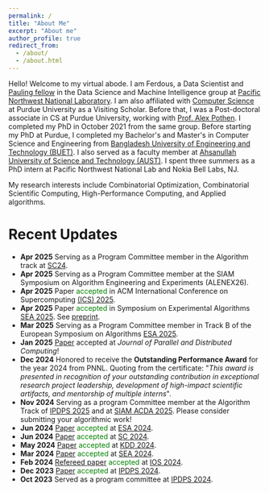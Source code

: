 ```yaml
---
permalink: /
title: "About Me"
excerpt: "About me"
author_profile: true
redirect_from: 
  - /about/
  - /about.html
---
```


Hello! Welcome to my virtual abode. I am Ferdous, a Data Scientist and [Pauling fellow](https://www.pnnl.gov/projects/linus-pauling-distinguished-postdoctoral-fellowship/recipients) in the Data Science and Machine Intelligence group at [Pacific Northwest National Laboratory](https://www.pnnl.gov/). I am also affiliated with [Computer Science](https://cs.purdue.edu) at Purdue University as a Visiting Scholar. Before that, I was a Post-doctoral associate in CS at Purdue University, working with [Prof. Alex Pothen](https://www.cs.purdue.edu/homes/apothen/). I completed my PhD in October 2021 from the same group. Before starting my PhD at Purdue, I completed my Bachelor's and Master's in Computer Science and Engineering from [Bangladesh University of Engineering and Technology (BUET)](https://cse.buet.ac.bd/). I also served as a faculty member at [Ahsanullah University of Science and Technology (AUST)](https://www.aust.edu/cse). I spent three summers as a PhD intern at Pacific Northwest National Lab and Nokia Bell Labs, NJ.

My research interests include Combinatorial Optimization, Combinatorial Scientific Computing, High-Performance Computing, and Applied algorithms.

Recent Updates
=====
* **Apr 2025** Serving as a Program Committee member in the Algorithm track at [SC24](https://sc25.supercomputing.org/).
* **Apr 2025** Serving as a Program Committee member at the SIAM Symposium on Algorithm Engineering and Experiments (ALENEX26).
* **Apr 2025** Paper <span style="color:green">accepted</span> in ACM International Conference on Supercomputing [(ICS) 2025](https://hpcrl.github.io/ICS2025-webpage/).
* **Apr 2025** Paper <span style="color:green">accepted</span> in Symposium on Experimental Algorithms [SEA 2025](https://regindex.github.io/sea2025.github.io/index.html). See [preprint](https://arxiv.org/abs/2403.10332). 
* **Mar 2025** Serving as a Program Committee member in Track B of the European Symposium on Algorithms [ESA 2025](https://algo-conference.org/2025/esa/).  
* **Jan 2025** [Paper](https://www.sciencedirect.com/science/article/pii/S0743731525000048) accepted at _Journal of Parallel and Distributed Computing_!
* **Dec 2024** Honored to receive the **Outstanding Performance Award** for the year 2024 from PNNL. Quoting from the certificate: "_This award is presented in recognition
of your outstanding contribution in exceptional research project leadership, development of high-impact scientific artifacts, and mentorship of multiple interns_". 
* **Nov 2024** Serving as a program Committee member at the Algorithm Track of [IPDPS 2025](https://www.ipdps.org/ipdps2025/2025-program-committee.html) and at [SIAM ACDA 2025](https://www.siam.org/conferences-events/siam-conferences/acda25/). Please consider submitting your algorithmic work!
* **Jun 2024** [Paper](https://drops.dagstuhl.de/entities/document/10.4230/LIPIcs.ESA.2024.53) <span style="color:green">accepted</span> at [ESA 2024](https://algo-conference.org/2024/esa/).
* **Jun 2024** [Paper](https://ieeexplore.ieee.org/document/10793177) <span style="color:green">accepted</span> at [SC 2024](https://sc24.supercomputing.org/).
* **May 2024** [Paper](https://dl.acm.org/doi/abs/10.1145/3637528.3671940) <span style="color:green">accepted</span> at [KDD 2024](https://kdd2024.kdd.org/). 
* **Mar 2024** [Paper](https://drops.dagstuhl.de/entities/document/10.4230/LIPIcs.SEA.2024.12) <span style="color:green">accepted</span> at [SEA 2024](https://sea2024.univie.ac.at/). 
* **Feb 2024** [Refereed paper](https://arxiv.org/abs/2403.05781) <span style="color:green">accepted</span> at [IOS 2024](https://ios2024.rice.edu/refereed-papers/). 
* **Dec 2023** [Paper](https://ieeexplore.ieee.org/document/10579092) <span style="color:green">accepted</span> at [IPDPS 2024](https://www.ipdps.org/ipdps2024/index.html). 
* **Oct 2023** Served as a program committee at [IPDPS 2024](https://www.ipdps.org/ipdps2024/2024-program-committee.html).
